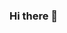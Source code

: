 ### Hi there 👋

<!--
**Lina18032/Lina18032** is a ✨ _special_ ✨ repository because its `README.md` (this file) appears on your GitHub profile.

Here are some ideas to get you started:

- 🔭 I’m currently working on FLASK
- 🌱 I’m currently learning REACT
![JavaScript](https://img.shields.io/badge/-JavaScript-yellow?style=flat&logo=javascript&logoColor=white)

